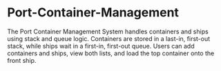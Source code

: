 # Port-Container-Management
The Port Container Management System handles containers and ships using stack and queue logic. Containers are stored in a last-in, first-out stack, while ships wait in a first-in, first-out queue. Users can add containers and ships, view both lists, and load the top container onto the front ship.
